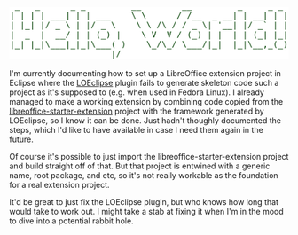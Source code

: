 ![Hello, World](Screenshot_2021-07-08_12-02-36.png)

I'm currently documenting how to set up a LibreOffice extension project in Eclipse where the [LOEclipse](https://github.com/LibreOffice/loeclipse) plugin fails to generate skeleton code such a project as it's supposed to (e.g. when used in Fedora Linux). I already managed to make a working extension by combining code copied from the [libreoffice-starter-extension](https://github.com/smehrbrodt/libreoffice-starter-extension) project with the framework generated by LOEclipse, so I know it can be done. Just hadn't thoughly documented the steps, which I'd like to have available in case I need them again in the future.

Of course it's possible to just import the libreoffice-starter-extension project and build straight off of that. But that project is entwined with a generic name, root package, and etc, so it's not really workable as the foundation for a real extension project.

It'd be great to just fix the LOEclipse plugin, but who knows how long that would take to work out. I might take a stab at fixing it when I'm in the mood to dive into a potential rabbit hole.

<!--
**dfyockey/dfyockey** is a ✨ _special_ ✨ repository because its `README.md` (this file) appears on your GitHub profile.

Here are some ideas to get you started:

- 🔭 I’m currently working on ...
- 🌱 I’m currently learning ...
- 👯 I’m looking to collaborate on ...
- 🤔 I’m looking for help with ...
- 💬 Ask me about ...
- 📫 How to reach me: ...
- 😄 Pronouns: ...
- ⚡ Fun fact: ...
-->

